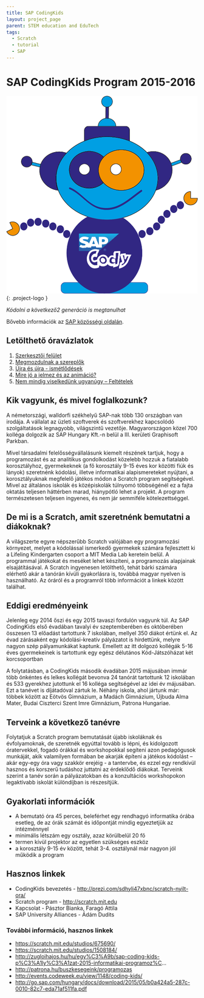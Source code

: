 ```yaml
---
title: SAP CodingKids
layout: project_page
parent: STEM education and EduTech
tags:
  - Scratch
  - tutorial
  - SAP
---
```


# SAP CodingKids Program 2015-2016

![logo](assets/codingkids_cody.png){: .project-logo }

*Kódolni a következő2 generáció is megtanulhat*

Bővebb információk az [SAP közösségi oldalán](https://community.sap.com/t5/tag/codingkids/tg-p/board-id/additional-blog-sap).

## Letölthető óravázlatok

1. [Szerkesztői felület](assets/codingkids/codingkids_oravazlat_01_szerkesztoi_felulet.pdf)
2. [Megmozdulnak a szereplők](assets/codingkids/codingkids_oravazlat_02_megmozdulnak_a_szereplok.pdf)
3. [Újra és újra - ismétlődések](assets/codingkids/codingkids_oravazlat_03_ujra_es_ujra_ismetlodesek.pdf)
4. [Mire jó a jelmez és az animáció?](assets/codingkids/codingkids_oravazlat_04_mire_jo_a_jelmez_animacio.pdf)
5. [Nem mindig viselkedünk ugyanúgy – Feltételek](assets/codingkids/codingkids_oravazlat_05_nem_mindig_ugyanugy_viselkedunk.pdf)

## Kik vagyunk, és mivel foglalkozunk?

A németországi, walldorfi székhelyű SAP-nak több 130 országban van irodája. A vállalat az üzleti szoftverek és szoftverekhez kapcsolódó szolgáltatások legnagyobb, világszintű vezetője. Magyarországon közel 700 kolléga dolgozik az SAP Hungary Kft.-n belül a III. kerületi Graphisoft Parkban.

Mivel társadalmi felelősségvállalásunk kiemelt részének tartjuk, hogy a programozást és az analitikus gondolkodást közelebb hozzuk a fiatalabb korosztályhoz, gyermekeknek (a fő korosztály 9-15 éves kor közötti fiúk és lányok) szeretnénk kódolási, illetve informatikai alapismereteket nyújtani, a korosztályuknak megfelelő játékos módon a Scratch program segítségével. Mivel az általános iskolák és középiskolák túlnyomó többségénél ez a fajta oktatás teljesen háttérben marad, hiánypótló lehet a projekt. A program természetesen teljesen ingyenes, és nem jár semmiféle kötelezettséggel.

## De mi is a Scratch, amit szeretnénk bemutatni a diákoknak?

A világszerte egyre népszerűbb Scratch valójában egy programozási környezet, melyet a kódolással ismerkedő gyermekek számára fejlesztett ki a Lifeling Kindergarten csoport a MIT Media Lab keretein belül. A programmal játékokat és meséket lehet készíteni, a programozás alapjainak elsajátításával. A Scratch ingyenesen letölthető, tehát bárki számára elérhető akár a tanórán kívüli gyakorlásra is, továbbá magyar nyelven is használható. Az óráról és a programról több információt a linkek között találhat.

## Eddigi eredményeink

Jelenleg egy 2014 őszi és egy 2015 tavaszi fordulón vagyunk túl. Az SAP CodingKids első évadában tavalyi év szeptemberében és októberében összesen 13 előadást tartottunk 7 iskolában, mellyel 350 diákot értünk el. Az évad zárásaként egy kódolási-kreatív pályázatot is hirdettünk, melyre nagyon szép pályamunkákat kaptunk. Emellett az itt dolgozó kollégák 5-16 éves gyermekeinek is tartottunk egy egész délutános Kód-Játszóházat két korcsoportban

A folytatásban, a CodingKids második évadában 2015 májusában immár több önkéntes és lelkes kollégát bevonva 24 tanórát tartottunk 12 iskolában és 533 gyerekhez jutottunk el 16 kolléga segítségével az idei év májusában. Ezt a tanévet is díjátadóval zártuk le. Néhány iskola, ahol jártunk már: többek között az Eötvös Gimnázium, a Madách Gimnázium, Újbuda Alma Mater, Budai Ciszterci Szent Imre Gimnázium, Patrona Hungariae.

## Terveink a következő tanévre

Folytatjuk a Scratch program bemutatását újabb iskoláknak és évfolyamoknak, de szeretnék egyúttal tovább is lépni, és kidolgozott óratervekkel, fogadó órákkal és workshopokkal segíteni azon pedagógusok munkáját, akik valamilyen formában be akarják építeni a játékos kódolást – akár egy-egy óra vagy szakkör erejéig - a tantervbe, és ezzel egy rendkívül hasznos és korszerű tudáshoz juttatni az érdeklődő diákokat. Terveink szerint a tanév során a pályázatokban és a konzultációs workshopokon legaktívabb iskolát különdíjban is részesítjük.

## Gyakorlati információk

* A bemutató óra 45 perces, beleférhet egy rendhagyó informatika órába esetleg, de az órák számát és időpontját mindig egyeztetjük az intézménnyel
* minimális létszám egy osztály, azaz körülbelül 20 fő
* termen kívül projektor az egyetlen szükséges eszköz
* a korosztály 9-15 év között, tehát 3-4. osztálynál már nagyon jól működik a program

## Hasznos linkek

* CodingKids bevezetés - http://prezi.com/sdhyli47xbnc/scratch-nyilt-ora/
* Scratch program - http://scratch.mit.edu
* Kapcsolat - Pásztor Bianka, Faragó Attila
* SAP University Alliances - Ádám Dudits

### További információ, hasznos linkek

* https://scratch.mit.edu/studios/675690/
* https://scratch.mit.edu/studios/1508184/
* http://zugloihajos.hu/hu/egy%C3%A9b/sap-coding-kids-p%C3%A1ly%C3%A1zat-2015-informatikai-programoz%C...
* http://patrona.hu/buszkesegeink/programozas
* http://events.codeweek.eu/view/1148/coding-kids/
* http://go.sap.com/hungary/docs/download/2015/05/b0a424a5-287c-0010-82c7-eda71af511fa.pdf